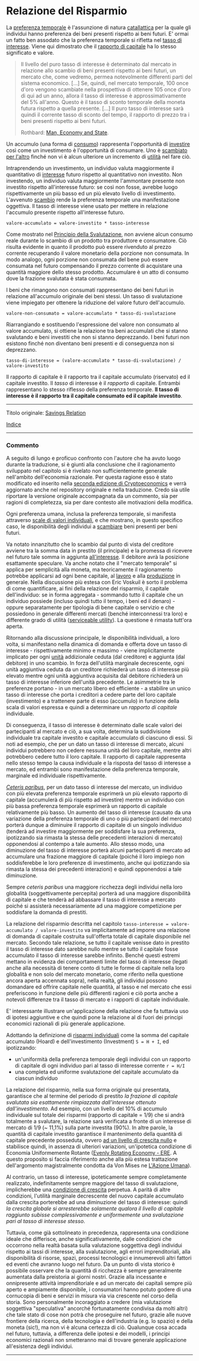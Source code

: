 # Relazione del Risparmio



La [preferenza temporale](ch085-time-preference-fallacy.md) è l'assunzione di natura [catallattica](https://en.wikipedia.org/wiki/Catallactics) per la quale gli individui hanno preferenza dei beni presenti rispetto ai beni futuri. E' ormai un fatto ben assodato che la preferenza temporale si rifletta nel [tasso di interesse](ch101-glossary.md#interesse). Viene qui dimostrato che il [rapporto di capitale](https://en.wikipedia.org/wiki/Capital_requirement) ha lo stesso significato e valore.

> Il livello del puro tasso di interesse è determinato dal mercato in relazione allo scambio di beni presenti rispetto ai beni futuri, un mercato che, come vedremo, permea notevolmente differenti parti del sistema economico. [...] Se, quindi, nel mercato temporale, 100 once d'oro vengono scambiate nella prospettiva di ottenere 105 once d'oro di qui ad un anno, allora il tasso di interesse è approssimativamente del 5% all'anno. Questo è il tasso di sconto temporale della moneta futura rispetto a quella presente. [...] Il puro tasso di interesse sarà quindi il corrente tasso di sconto del tempo, il rapporto di prezzo tra i beni presenti rispetto ai beni futuri.
>
> Rothbard: [Man, Economy and State](https://mises.org/library/man-economy-and-state-power-and-market/html/p/989).

Un accumulo (una forma di [consumo](ch092-speculative-consumption.md)) rappresenta l'opportunità di [investire](ch101-glossary.md#dare-in-prestito---investire) così come un investimento è l'opportunità di consumare. Uno è [scambiato per l'altro](https://mises.org/library/man-economy-and-state-power-and-market/html/p/990) finché non vi è alcun ulteriore un incremento di [utilità](ch101-glossary.md#utilità) nel fare ciò.

Intraprendendo un investimento, un individuo valuta maggiormente il quantitativo di [interesse](ch101-glossary.md#interesse) futuro rispetto al quantitativo non investito. Non investendo, un individuo valuta maggiormente l'ammontare presente non investito rispetto all'interesse futuro: se così non fosse, avrebbe luogo rispettivamente un più basso ed un più elevato livello di investimento. L'avvenuto [scambio](ch101-glossary.md#scambio) rende la preferenza temporale una manifestazione oggettiva. Il tasso di interesse viene usato per mettere in relazione l'accumulo presente rispetto all'interesse futuro.

```
valore-accumulato = valore-investito * tasso-interesse
```

Come mostrato nel [Principio della Svalutazione](ch011-depreciation-principle.md), non avviene alcun consumo reale durante lo scambio di un prodotto tra produttore e consumatore. Ciò risulta evidente in quanto il prodotto può essere rivenduto al prezzo corrente recuperando il valore monetario della porzione non consumata. In modo analogo, ogni porzione non consumata del bene può essere consumata nel futuro compensando il prezzo corrente di acquistare una quantità maggiore dello stesso prodotto. Accumulare è un atto di consumo dove la frazione svalutata è stata consumata.

I beni che rimangono non consumati rappresentano dei beni futuri in relazione all'accumulo originale dei beni stessi. Un tasso di svalutazione viene impiegato per ottenere la riduzione del valore futuro dell'accumulo.

```
valore-non-consumato = valore-accumulato * tasso-di-svalutazione
```

Riarrangiando e sostituendo l'espressione del valore non consumato al valore accumulato, si ottiene la relazione tra beni accumulati che si stanno svalutando e beni investiti che non si stanno deprezzando. I beni futuri non esistono finché non diventano beni presenti e di conseguenza non si deprezzano.

  ```
tasso-di-interesse = (valore-accumulato * tasso-di-svalutazione) / valore-investito
  ```
Il rapporto di capitale è il rapporto tra il capitale accumulato (riservato) ed il capitale investito. Il _tasso_ di interesse è il _rapporto_ di capitale. Entrambi rappresentano lo stesso riflesso della preferenza temporale. **Il tasso di interesse è il rapporto tra il capitale consumato ed il capitale investito**.

---

Titolo originale: [Savings Relation](https://github.com/libbitcoin/libbitcoin-system/wiki/Savings-Relation)

[Indice](/README.md)

---

### Commento

A seguito di lungo e proficuo confronto con l'autore che ha avuto luogo durante la traduzione, si è giunti alla conclusione che il ragionamento sviluppato nel capitolo si è rivelato non sufficientemente generale nell'ambito dell'economia razionale. Per questa ragione esso è stato modificato ed inserito nella [seconda edizione di Cryptoeconomics](https://twitter.com/evoskuil/status/1356279556924080128) e verrà aggiornato anche nel repository originale e nella traduzione. Credo sia utile riportare la versione originale accompagnata da un commento, sia per ragioni di completezza, sia per dare contesto alle motivazioni della modifica.

Ogni preferenza umana, inclusa la preferenza temporale, si manifesta attraverso [scale di valori individuali](https://mises.org/library/man-economy-and-state-power-and-market/html/p/990), e che mostrano, in questo specifico caso, le disponibilità degli individui a [scambiare](ch101-glossary.md#scambio) beni presenti per beni futuri. 

Va notato innanzitutto che lo scambio dal punto di vista del creditore avviene tra la somma data in prestito (il principale) e la promessa di ricevere nel futuro tale somma in aggiunta [all'interesse](ch101-glossary.md#interesse). Il debitore avrà la posizione esattamente speculare. Va anche notato che il  "mercato temporale" si applica per semplicità alla moneta, ma teoricamente il ragionamento potrebbe applicarsi ad ogni bene capitale, al [lavoro](ch008-labor-and-leisure.md) e alla [produzione](ch007-production-and-consumption.md) in generale. Nella discussione più estesa con Eric Voskuil è sorto il problema di come quantificare, ai fini della relazione del risparmio, il capitale dell'individuo: se in forma aggregata - sommando tutto il capitale che un individuo possiede (incluso quindi tutto il tempo, i beni ed il denaro) - oppure separatamente per tipologia di bene capitale o servizio e che possiedono in generale differenti mercati (benché interconnessi tra loro) e differente grado di utilità ([serviceable utility](https://mises.org/library/man-economy-and-state-power-and-market/html/p/856)). La questione è rimasta tutt'ora aperta.

Ritornando alla discussione principale, le disponibilità individuali, a loro volta, si manifestano nella dinamica di domanda e offerta dove un tasso di interesse - rispettivamente minimo e massimo - viene implicitamente implicato per ogni [unità](ch101-glossary.md#unità) addizionale ceduta (dal creditore) e aggiunta (dal debitore) in uno scambio. In forza dell'utilità marginale decrescente, ogni unità aggiuntiva ceduta da un creditore richiederà un tasso di interesse più elevato mentre ogni unità aggiuntiva acquisita dal debitore richiederà un tasso di interesse inferiore dell'unità precedente. Le asimmetrie tra le preferenze portano - in un mercato libero ed efficiente - a stabilire un unico tasso di interesse che porta i creditori a cedere parte del loro capitale (investimento) e a trattenere parte di esso (accumulo) in funzione della scala di valori espressa e quindi a determinare un _rapporto di capitale_ individuale.

Di conseguenza, il tasso di interesse è determinato dalle scale valori dei partecipanti al mercato e ciò, a sua volta, determina la suddivisione individuale tra capitale investito e capitale accumulato di ciascuno di essi. Si noti ad esempio, che per un dato un tasso di interesse di mercato, alcuni individui potrebbero non cedere nessuna unità del loro capitale, mentre altri potrebbero cedere tutto il loro capitale. Il rapporto di capitale rappresenta nello stesso tempo la causa individuale e la risposta del tasso di interesse a mercato, ed entrambi sono manifestazione della preferenza temporale, marginale ed individuale rispettivamente.

[_Ceteris paribus_](https://it.wikipedia.org/wiki/Ceteris_paribus), per un dato tasso di interesse del mercato, un individuo con più elevata preferenza temporale esprimerà un più elevato rapporto di capitale (accumulerà di più rispetto ad investire) mentre un individuo con più bassa preferenza temporale esprimerà un rapporto di capitale relativamente più basso. Un aumento del tasso di interesse (causato da una variazione della preferenza temporale di uno o più partecipanti del mercato) porterà dunque a diminuire il rapporto di capitale di un singolo individuo (tenderà ad investire maggiormente per soddisfare la sua preferenza, ipotizzando sia rimasta la stessa delle precedenti interazioni di mercato) opponendosi al contempo a tale aumento. Allo stesso modo, una diminuzione del tasso di interesse porterà alcuni partecipanti di mercato ad accumulare una frazione maggiore di capitale (poiché il loro impiego non soddisferebbe le loro preferenze di investimento, anche qui ipotizzando sia rimasta la stessa dei precedenti interazioni) e quindi opponendosi a tale diminuzione. 

Sempre _ceteris paribus_ una maggiore ricchezza degli individui nella loro globalità (soggettivamente percepita) porterà ad una maggiore disponibilità di capitale e che tenderà ad abbassare il tasso di interesse a mercato poiché si assisterà necessariamente ad una maggiore competizione per soddisfare la domanda di prestiti. 

La relazione del risparmio descritta nel capitolo `tasso-interesse = valore-accumulato / valore-investito`  va implicitamente ad imporre una relazione di domanda di capitale costruita sull'offerta totale di capitale disponibile nel mercato. Secondo tale relazione, se tutto il capitale venisse dato in prestito il tasso di interesse dato sarebbe nullo mentre se tutto il capitale fosse accumulato il tasso di interesse sarebbe infinito. Benché questi estremi mettano in evidenza dei comportamenti limite del tasso di interesse (legati anche alla necessità di tenere conto di tutte le forme di capitale nella loro globalità e non solo del mercato monetario, come riferito nella questione ancora aperta accennata sopra), nella realtà, gli individui possono domandare ed offrire capitale nelle quantità, al tasso e nel mercato che essi preferiscono in funzione delle più differenti ragioni e ciò porta anche a notevoli differenze tra il tasso di mercato e i rapporti di capitale individuale.

E' interessante illustrare un'applicazione della relazione che fa tuttavia uso di ipotesi aggiuntive e che quindi pone la relazione al di fuori dei principi economici razionali di più generale applicazione. 

Adottando la definizione di [risparmi individuali](ch092-speculative-consumption.md) come la somma del capitale accumulato (Hoard) e dell'investimento (Investment) `S = H + I`, ed ipotizzando:

* un'uniformità della preferenza temporale degli individui con un rapporto di capitale di ogni individuo pari al tasso di interesse corrente `r = H/I` 
* una completa ed uniforme svalutazione del capitale accumulato da ciascun individuo 

La relazione del risparmio, nella sua forma originale qui presentata, garantisce che al termine del periodo di prestito _la frazione di capitale svalutata sia esattamente rimpiazzata dall'interesse ottenuto dall'investimento_. Ad esempio, con un livello del 10% di accumulo individuale sul totale dei risparmi (rapporto di capitale = 1/9) che si andrà totalmente a svalutare, la relazione sarà verificata a fronte di un interesse di mercato di 1/9 (~ 11,1%) sulla parte investita (90%). In altre parole, la quantità di capitale investito garantisce il mantenimento della quantità di capitale precedente posseduta, ovvero [ad un livello di crescita nullo](ch011-depreciation-principle.md) e stabilisce quindi, in assenza di ulteriori variazioni, un'ipotetica condizione di Economia Uniformemente Rotante ([Evenly Rotating Economy - ERE](https://wiki.mises.org/wiki/Equilibrium). A questo proposito si faccia riferimento anche alla più estesa trattazione dell'argomento magistralmente condotta da Von Mises ne [L'Azione Umana](https://mises.org/library/human-action-0/html/pp/796)). 

Al contrario, un tasso di interesse, ipoteticamente sempre completamente realizzato, indefinitamente sempre maggiore del tasso di svalutazione, implicherebbe una [condizione di crescita](ch011-depreciation-principle.md) perpetua. A parità di altre condizioni, l'utilità marginale decrescente del nuovo capitale accumulato dalla crescita porterebbe ad una diminuzione del tasso di interesse: quindi *la crescita globale si arresterebbe solamente qualora il livello di capitale raggiunto subisse complessivamente e uniformemente una svalutazione pari al tasso di interesse stesso*. 

Tuttavia, come già sottolineato in precedenza, rappresenta una condizione ideale che differisce, anche significativamente, dalle condizioni che occorrono nella realtà basata sulla valutazione soggettiva degli individui rispetto ai tassi di interesse, alla svalutazione, agli errori imprenditoriali, alla disponibilità di risorse, spazi, processi tecnologici e innumerevoli altri fattori ed eventi che avranno luogo nel futuro. Da un punto di vista storico è possibile osservare che la quantità di ricchezza è sempre generalmente aumentata dalla preistoria ai giorni nostri. Grazie alla incessante e onnipresente attività imprenditoriale e ad un mercato dei capitali sempre più aperto e ampiamente disponibile, i consumatori hanno potuto godere di una cornucopia di beni e servizi in misura via via crescente nel corso della storia. Sono personalmente incoraggiato a credere (mia valutazione soggettiva "speculativa" ancorché fortunatamente condivisa da molti altri) che tale stato di cose non potrà che proseguire nel futuro, grazie alle nuove frontiere della ricerca, della tecnologia e dell'industria (e.g. lo spazio) e della moneta (sic!), ma non vi è alcuna certezza di ciò. Qualunque cosa accada nel futuro, tuttavia, a differenza delle ipotesi e dei modelli, i principi economici razionali non smetteranno mai di trovare generale applicazione all'esistenza degli individui.

---


